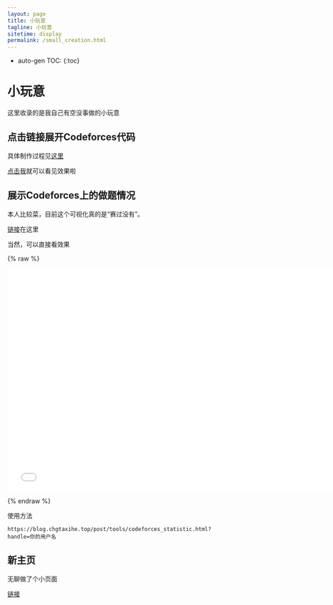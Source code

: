 ```yaml
---
layout: page
title: 小玩意
tagline: 小玩意
sitetime: display
permalink: /small_creation.html
---
```


* auto-gen TOC:
{:toc}
# 小玩意

这里收录的是我自己有空没事做的小玩意



## 点击链接展开Codeforces代码

具体制作过程见[这里](/2020/04/15/%E7%BB%99blog%E6%B7%BB%E5%8A%A0%E6%96%B0%E5%8A%9F%E8%83%BD1.html)

[点击我](https://codeforces.com/contest/1338/submission/76667310)就可以看见效果啦



## 展示Codeforces上的做题情况

本人比较菜，目前这个可视化真的是“赛过没有”。

[链接](/post/tools/codeforces做题情况.html)在这里

当然，可以直接看效果

{% raw %}

<iframe height="500" width="750" src="/post/tools/codeforces_statistic.html?handle=chgtaxihe" frameborder="0" scrolling="no">
</iframe>

{% endraw %}

使用方法

```
https://blog.chgtaxihe.top/post/tools/codeforces_statistic.html?handle=你的用户名
```



## 新主页

无聊做了个小页面

[链接](./new_index.html)

